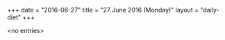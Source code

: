 +++
date = "2016-06-27"
title = "27 June 2016 (Monday)"
layout = "daily-diet"
+++

<p>&lt;no entries&gt;</p>